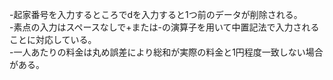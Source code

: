 -起家番号を入力するところでdを入力すると1つ前のデータが削除される。<br>
-素点の入力はスペースなしで+または-の演算子を用いて中置記法で入力されることに対応している。<br>
-一人あたりの料金は丸め誤差により総和が実際の料金と1円程度一致しない場合がある。<br>
